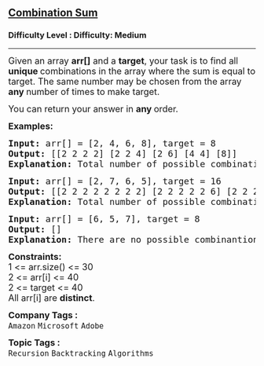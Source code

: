 <h2><a href="https://www.geeksforgeeks.org/problems/combination-sum-1587115620/1?page=1&category=Recursion&sortBy=submissions">Combination Sum</a></h2><h3>Difficulty Level : Difficulty: Medium</h3><hr><div class="problems_problem_content__Xm_eO"><p><span style="font-size: 18px;">Given an array <strong>arr[]</strong> and a <strong>target</strong>, your task is to find all <strong>unique </strong>combinations in the array where the sum is equal to target. The same number may be chosen from the array <strong>any </strong>number of times to make target.</span></p>
<p><span style="font-size: 18px;">You can return your answer in <strong>any </strong>order.</span></p>
<p><strong><span style="font-size: 18px;">Examples:</span></strong></p>
<pre><strong><span style="font-size: 18px;">Input: </span></strong><span style="font-size: 18px;">arr[] = [2, 4, 6, 8], target = 8
<strong>Output: </strong>[[2 2 2 2] [2 2 4] [2 6] [4 4] [8]]<br><strong>Explanation:</strong> Total number of possible combinations are 5.</span>
</pre>
<pre><strong><span style="font-size: 18px;">Input: </span></strong><span style="font-size: 18px;">arr[] = [2, 7, 6, 5], target = 16
<strong>Output: </strong>[[2 2 2 2 2 2 2 2] [2 2 2 2 2 6] [2 2 2 5 5] [2 2 5 7] [2 2 6 6] [2 7 7] [5 5 6]]<br><strong>Explanation:</strong> Total number of possible combinations are 7.
</span></pre>
<pre><strong><span style="font-size: 18px;">Input: </span></strong><span style="font-size: 18px;">arr[] = [6, 5, 7], target = 8
<strong>Output: </strong>[]<br><strong>Explanation:</strong> There are no possible combinantions such that target sum is 8.</span></pre>
<p><span style="font-size: 18px;"><strong style="font-size: 18px;">Constraints:</strong><br><span style="font-size: 18px;">1 &lt;= arr.size() &lt;= 30</span><br><span style="font-size: 18px;">2 &lt;= arr[i] &lt;= 40</span><br><span style="font-size: 18px;">2 &lt;= target &lt;= 40</span><br><span style="font-size: 18px;">All arr[i] are <strong>distinct</strong>.</span></span></p></div><p><span style=font-size:18px><strong>Company Tags : </strong><br><code>Amazon</code>&nbsp;<code>Microsoft</code>&nbsp;<code>Adobe</code>&nbsp;<br><p><span style=font-size:18px><strong>Topic Tags : </strong><br><code>Recursion</code>&nbsp;<code>Backtracking</code>&nbsp;<code>Algorithms</code>&nbsp;